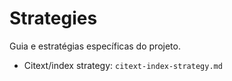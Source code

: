 # Strategies

Guia e estratégias específicas do projeto.

- Citext/index strategy: `citext-index-strategy.md`
